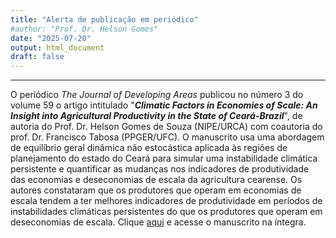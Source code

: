 ```yaml
---
title: "Alerta de publicação em periódico"
#author: "Prof. Dr. Helson Gomes"
date: "2025-07-20"
output: html_document
draft: false
---
```



<hr>

O periódico *The Journal of Developing Areas* publicou no número 3 do volume 59 o artigo intitulado "***Climatic Factors in Economies of Scale: An Insight into Agricultural Productivity in the State of Ceará-Brazil***", de autoria do Prof. Dr. Helson Gomes de Souza (NIPE/URCA) com coautoria do prof. Dr. Francisco Tabosa (PPGER/UFC). O manuscrito usa uma abordagem de equilíbrio geral dinâmica não estocástica aplicada às regiões de planejamento do estado do Ceará para simular uma instabilidade climática persistente e quantificar as mudanças nos indicadores de produtividade das economias e deseconomias de escala da agricultura cearense. Os autores constataram que os produtores que operam em economias de escala tendem a ter melhores indicadores de produtividade em períodos de instabilidades climáticas persistentes do que os produtores que operam em deseconomias de escala. Clique [aqui](https://muse.jhu.edu/pub/51/article/965532) e acesse o manuscrito na íntegra.

</hr>
